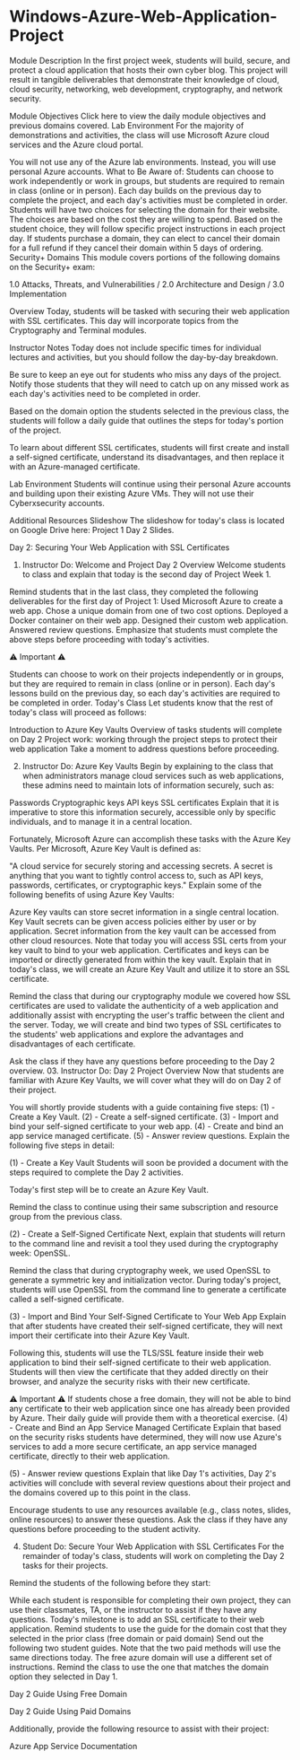 # Windows-Azure-Web-Application-Project

Module Description
In the first project week, students will build, secure, and protect a cloud application that hosts their own cyber blog. This project will result in tangible deliverables that demonstrate their knowledge of cloud, cloud security, networking, web development, cryptography, and network security.

Module Objectives
Click here to view the daily module objectives and previous domains covered.
Lab Environment
For the majority of demonstrations and activities, the class will use Microsoft Azure cloud services and the Azure cloud portal.

You will not use any of the Azure lab environments. Instead, you will use personal Azure accounts.
What to Be Aware of:
Students can choose to work independently or work in groups, but students are required to remain in class (online or in person).
Each day builds on the previous day to complete the project, and each day's activities must be completed in order.
Students will have two choices for selecting the domain for their website. The choices are based on the cost they are willing to spend.
Based on the student choice, they will follow specific project instructions in each project day.
If students purchase a domain, they can elect to cancel their domain for a full refund if they cancel their domain within 5 days of ordering.
Security+ Domains
This module covers portions of the following domains on the Security+ exam:

1.0 Attacks, Threats, and Vulnerabilities / 2.0 Architecture and Design / 3.0 Implementation

Overview
Today, students will be tasked with securing their web application with SSL certificates. This day will incorporate topics from the Cryptography and Terminal modules.

Instructor Notes
Today does not include specific times for individual lectures and activities, but you should follow the day-by-day breakdown.

Be sure to keep an eye out for students who miss any days of the project. Notify those students that they will need to catch up on any missed work as each day's activities need to be completed in order.

Based on the domain option the students selected in the previous class, the students will follow a daily guide that outlines the steps for today's portion of the project.

To learn about different SSL certificates, students will first create and install a self-signed certificate, understand its disadvantages, and then replace it with an Azure-managed certificate.

Lab Environment
Students will continue using their personal Azure accounts and building upon their existing Azure VMs. They will not use their Cyberxsecurity accounts.

Additional Resources
Slideshow
The slideshow for today's class is located on Google Drive here: Project 1 Day 2 Slides.

Day 2: Securing Your Web Application with SSL Certificates
01. Instructor Do: Welcome and Project Day 2 Overview
Welcome students to class and explain that today is the second day of Project Week 1.

Remind students that in the last class, they completed the following deliverables for the first day of Project 1:
Used Microsoft Azure to create a web app.
Chose a unique domain from one of two cost options.
Deployed a Docker container on their web app.
Designed their custom web application.
Answered review questions.
Emphasize that students must complete the above steps before proceeding with today's activities.

⚠️ Important ⚠️

Students can choose to work on their projects independently or in groups, but they are required to remain in class (online or in person).
Each day's lessons build on the previous day, so each day's activities are required to be completed in order.
Today's Class
Let students know that the rest of today's class will proceed as follows:

Introduction to Azure Key Vaults
Overview of tasks students will complete on Day 2
Project work: working through the project steps to protect their web application
Take a moment to address questions before proceeding.

02. Instructor Do: Azure Key Vaults
Begin by explaining to the class that when administrators manage cloud services such as web applications, these admins need to maintain lots of information securely, such as:

Passwords
Cryptographic keys
API keys
SSL certificates
Explain that it is imperative to store this information securely, accessible only by specific individuals, and to manage it in a central location.

Fortunately, Microsoft Azure can accomplish these tasks with the Azure Key Vaults.
Per Microsoft, Azure Key Vault is defined as:

"A cloud service for securely storing and accessing secrets. A secret is anything that you want to tightly control access to, such as API keys, passwords, certificates, or cryptographic keys."
Explain some of the following benefits of using Azure Key Vaults:

Azure Key vaults can store secret information in a single central location.
Key Vault secrets can be given access policies either by user or by application.
Secret information from the key vault can be accessed from other cloud resources.
Note that today you will access SSL certs from your key vault to bind to your web application.
Certificates and keys can be imported or directly generated from within the key vault.
Explain that in today's class, we will create an Azure Key Vault and utilize it to store an SSL certificate.

Remind the class that during our cryptography module we covered how SSL certificates are used to validate the authenticity of a web application and additionally assist with encrypting the user's traffic between the client and the server.
Today, we will create and bind two types of SSL certificates to the students' web applications and explore the advantages and disadvantages of each certificate.

Ask the class if they have any questions before proceeding to the Day 2 overview.
03. Instructor Do: Day 2 Project Overview
Now that students are familiar with Azure Key Vaults, we will cover what they will do on Day 2 of their project.

You will shortly provide students with a guide containing five steps:
(1) - Create a Key Vault.
(2) - Create a self-signed certificate.
(3) - Import and bind your self-signed certificate to your web app.
(4) - Create and bind an app service managed certificate.
(5) - Answer review questions.
Explain the following five steps in detail:

(1) - Create a Key Vault
Students will soon be provided a document with the steps required to complete the Day 2 activities.

Today's first step will be to create an Azure Key Vault.

Remind the class to continue using their same subscription and resource group from the previous class.

(2) - Create a Self-Signed Certificate
Next, explain that students will return to the command line and revisit a tool they used during the cryptography week: OpenSSL.

Remind the class that during cryptography week, we used OpenSSL to generate a symmetric key and initialization vector.
During today's project, students will use OpenSSL from the command line to generate a certificate called a self-signed certificate.

(3) - Import and Bind Your Self-Signed Certificate to Your Web App
Explain that after students have created their self-signed certificate, they will next import their certificate into their Azure Key Vault.

Following this, students will use the TLS/SSL feature inside their web application to bind their self-signed certificate to their web application.
Students will then view the certificate that they added directly on their browser, and analyze the security risks with their new certificate.

⚠️ Important ⚠️ If students chose a free domain, they will not be able to bind any certificate to their web application since one has already been provided by Azure. Their daily guide will provide them with a theoretical exercise.
(4) - Create and Bind an App Service Managed Certificate
Explain that based on the security risks students have determined, they will now use Azure's services to add a more secure certificate, an app service managed certificate, directly to their web application.

(5) - Answer review questions
Explain that like Day 1's activities, Day 2's activities will conclude with several review questions about their project and the domains covered up to this point in the class.

Encourage students to use any resources available (e.g., class notes, slides, online resources) to answer these questions.
Ask the class if they have any questions before proceeding to the student activity.

04. Student Do: Secure Your Web Application with SSL Certificates
For the remainder of today's class, students will work on completing the Day 2 tasks for their projects.

Remind the students of the following before they start:

While each student is responsible for completing their own project, they can use their classmates, TA, or the instructor to assist if they have any questions.
Today's milestone is to add an SSL certificate to their web application.
Remind students to use the guide for the domain cost that they selected in the prior class (free domain or paid domain)
Send out the following two student guides. Note that the two paid methods will use the same directions today. The free azure domain will use a different set of instructions. Remind the class to use the one that matches the domain option they selected in Day 1.

Day 2 Guide Using Free Domain

Day 2 Guide Using Paid Domains

Additionally, provide the following resource to assist with their project:

Azure App Service Documentation
